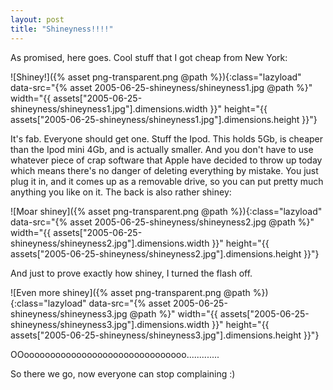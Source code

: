 ```yaml
---
layout: post
title: "Shineyness!!!!"
---
```

As promised, here goes. Cool stuff that I got cheap from New York:

![Shiney!]({% asset png-transparent.png @path %}){:class="lazyload" data-src="{% asset 2005-06-25-shineyness/shineyness1.jpg @path %}" width="{{ assets["2005-06-25-shineyness/shineyness1.jpg"].dimensions.width }}" height="{{ assets["2005-06-25-shineyness/shineyness1.jpg"].dimensions.height }}"}

It's fab. Everyone should get one. Stuff the Ipod. This holds 5Gb, is cheaper
than the Ipod mini 4Gb, and is actually smaller. And you don't have to use
whatever piece of crap software that Apple have decided to throw up today
which means there's no danger of deleting everything by mistake. You just plug
it in, and it comes up as a removable drive, so you can put pretty much
anything you like on it. The back is also rather shiney:

![Moar shiney]({% asset png-transparent.png @path %}){:class="lazyload" data-src="{% asset 2005-06-25-shineyness/shineyness2.jpg @path %}" width="{{ assets["2005-06-25-shineyness/shineyness2.jpg"].dimensions.width }}" height="{{ assets["2005-06-25-shineyness/shineyness2.jpg"].dimensions.height }}"}

And just to prove exactly how shiney, I turned the flash off.

![Even more shiney]({% asset png-transparent.png @path %}){:class="lazyload" data-src="{% asset 2005-06-25-shineyness/shineyness3.jpg @path %}" width="{{ assets["2005-06-25-shineyness/shineyness3.jpg"].dimensions.width }}" height="{{ assets["2005-06-25-shineyness/shineyness3.jpg"].dimensions.height }}"}

OOooooooooooooooooooooooooooooooo.............

So there we go, now everyone can stop complaining :)